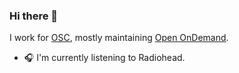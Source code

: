 ### Hi there 👋

I work for [OSC](https://www.osc.edu/), mostly maintaining [Open OnDemand](https://github.com/OSC/ondemand/).

- 🎧 I'm currently listening to Radiohead.

<!--
**johrstrom/johrstrom** is a ✨ _special_ ✨ repository because its `README.md` (this file) appears on your GitHub profile.

Here are some ideas to get you started:

- 🔭 I’m currently working on ...
- 🌱 I’m currently learning ...
- 👯 I’m looking to collaborate on ...
- 🤔 I’m looking for help with ...
- 💬 Ask me about ...
- 📫 How to reach me: ...
- 😄 Pronouns: ...
- ⚡ Fun fact: ...
-->
